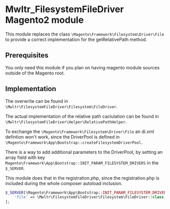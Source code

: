 # Mwltr_FilesystemFileDriver Magento2 module

This module replaces the class 
``\Magento\Framework\Filesystem\Driver\File`` to provide a correct implementation 
for the getRelativePath method.

## Prerequisites

You only need this module if you plan on having magento module sources outside of the Magento root.

## Implementation
The overwrite can be found in ``\Mwltr\FilesystemFileDriver\Filesystem\FileDriver``.

The actual implementation of the relative path caclulation can be found in 
``\Mwltr\FilesystemFileDriver\Helper\RelativePathHelper``.

To exchange the ``\Magento\Framework\Filesystem\Driver\File`` an di.xml defintion won't work, 
since the DriverPool is defined in ``\Magento\Framework\App\Bootstrap::createFilesystemDriverPool``.

There is a way to add additional parameters to the DriverPool, by setting an array field with key 
``Magento\Framework\App\Bootstrap::INIT_PARAM_FILESYSTEM_DRIVERS`` in the ``$_SERVER``.

This module does that in the registration.php, 
since the registration.php is included during the whole composer autoload inclusion. 

``` php
$_SERVER[\Magento\Framework\App\Bootstrap::INIT_PARAM_FILESYSTEM_DRIVERS] = [
    'file' => \Mwltr\FilesystemFileDriver\Filesystem\FileDriver::class,
];
```